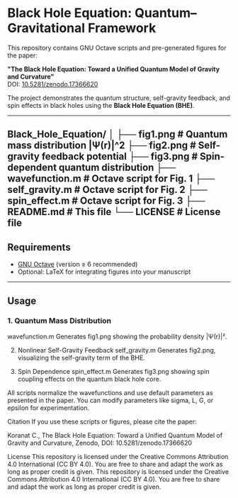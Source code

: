 # Black Hole Equation: Quantum–Gravitational Framework

This repository contains GNU Octave scripts and pre-generated figures for the paper:

**"The Black Hole Equation: Toward a Unified Quantum Model of Gravity and Curvature"**  
DOI: [10.5281/zenodo.17366620](https://doi.org/10.5281/zenodo.17366620)

The project demonstrates the quantum structure, self-gravity feedback, and spin effects in black holes using the **Black Hole Equation (BHE)**.

---
Black_Hole_Equation/
│
├── fig1.png # Quantum mass distribution |Ψ(r)|^2
├── fig2.png # Self-gravity feedback potential
├── fig3.png # Spin-dependent quantum distribution
├── wavefunction.m # Octave script for Fig. 1
├── self_gravity.m # Octave script for Fig. 2
├── spin_effect.m # Octave script for Fig. 3
├── README.md # This file
└── LICENSE # License file
---

## Requirements

- [GNU Octave](https://www.gnu.org/software/octave/) (version ≥ 6 recommended)
- Optional: LaTeX for integrating figures into your manuscript

---

## Usage

### 1. Quantum Mass Distribution
wavefunction.m
Generates fig1.png showing the probability density |Ψ(r)|².

2. Nonlinear Self-Gravity Feedback
self_gravity.m
Generates fig2.png, visualizing the self-gravity term of the BHE.

3. Spin Dependence
spin_effect.m
Generates fig3.png showing spin coupling effects on the quantum black hole core.

All scripts normalize the wavefunctions and use default parameters as presented in the paper. You can modify parameters like sigma, L, G, or epsilon for experimentation.

Citation
If you use these scripts or figures, please cite the paper:

Koranat C., The Black Hole Equation: Toward a Unified Quantum Model of Gravity and Curvature, Zenodo, DOI: 10.5281/zenodo.17366620

License
This repository is licensed under the Creative Commons Attribution 4.0 International (CC BY 4.0). You are free to share and adapt the work as long as proper credit is given.
This repository is licensed under the Creative Commons Attribution 4.0 International (CC BY 4.0). You are free to share and adapt the work as long as proper credit is given.
